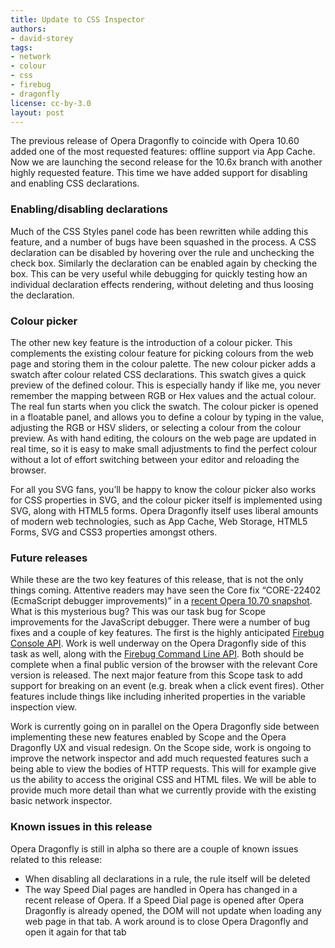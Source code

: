 ```yaml
---
title: Update to CSS Inspector
authors:
- david-storey
tags:
- network
- colour
- css
- firebug
- dragonfly
license: cc-by-3.0
layout: post
---
```


<p>The previous release of Opera Dragonfly to coincide with Opera 10.60 added one of the most requested features: offline support via App Cache. Now we are launching the second release for the 10.6x branch with another highly requested feature. This time we have added support for disabling and enabling CSS declarations.</p>

<h3>Enabling/disabling declarations</h3>

<p>Much of the CSS Styles panel code has been rewritten while adding this feature, and a number of bugs have been squashed in the process. A CSS declaration can be disabled by hovering over the rule and unchecking the check box. Similarly the declaration can be enabled again by checking the box. This can be very useful while debugging for quickly testing how an individual declaration effects rendering, without deleting and thus loosing the declaration.</p>

<h3>Colour picker</h3>

<p>The other new key feature is the introduction of a colour picker. This complements the existing colour feature for picking colours from the web page and storing them in the colour palette. The new colour picker adds a swatch after colour related CSS declarations. This swatch gives a quick preview of the defined colour. This is especially handy if like me, you never remember the mapping between RGB or Hex values and the actual colour. The real fun starts when you click the swatch. The colour picker is opened in a floatable panel, and allows you to define a colour by typing in the value, adjusting the RGB or HSV sliders, or selecting a colour from the colour preview. As with hand editing, the colours on the web page are updated in real time, so it is easy to make small adjustments to find the perfect colour without a lot of effort switching between your editor and reloading the browser.</p>

<p>For all you SVG fans, you’ll be happy to know the colour picker also works for CSS properties in SVG, and the colour picker itself is implemented using SVG, along with HTML5 forms. Opera Dragonfly itself uses liberal amounts of modern web technologies, such as App Cache, Web Storage, HTML5 Forms, SVG and CSS3 properties amongst others.</p>

<h3>Future releases</h3>

<p>While these are the two key features of this release, that is not the only things coming. Attentive readers may have seen the Core fix <q>CORE-22402 (EcmaScript debugger improvements)</q> in a <a href="http://my.opera.com/desktopteam/blog/2010/08/03/presto-update">recent Opera 10.70 snapshot</a>. What is this mysterious bug? This was our task bug for Scope improvements for the JavaScript debugger. There were a number of bug fixes and a couple of key features. The first is the highly anticipated <a href="http://getfirebug.com/wiki/index.php/Console_API">Firebug Console API</a>. Work is well underway on the Opera Dragonfly side of this task as well, along with the <a href="http://getfirebug.com/wiki/index.php/Command_Line_API">Firebug Command Line API</a>. Both should be complete when a final public version of the browser with the relevant Core version is released. The next major feature from this Scope task to add support for breaking on an event (e.g. break when a click event fires). Other features include things like including inherited properties in the variable inspection view.</p>

<p>Work is currently going on in parallel on the Opera Dragonfly side between implementing these new features enabled by Scope and the Opera Dragonfly UX and visual redesign. On the Scope side, work is ongoing to improve the network inspector and add much requested features such a being able to view the bodies of HTTP requests. This will for example give us the ability to access the original CSS and HTML files. We will be able to provide much more detail than what we currently provide with the existing basic network inspector.</p>

<h3>Known issues in this release</h3>

<p>Opera Dragonfly is still in alpha so there are a couple of known issues related to this release:</p>

<ul>
    <li>When disabling all declarations in a rule, the rule itself will be deleted</li>
    <li>The way Speed Dial pages are handled in Opera has changed in a recent release of Opera. If a Speed Dial page is opened after Opera Dragonfly is already opened, the DOM will not update when loading any web page in that tab. A work around is to close Opera Dragonfly and open it again for that tab</li>
</ul>
